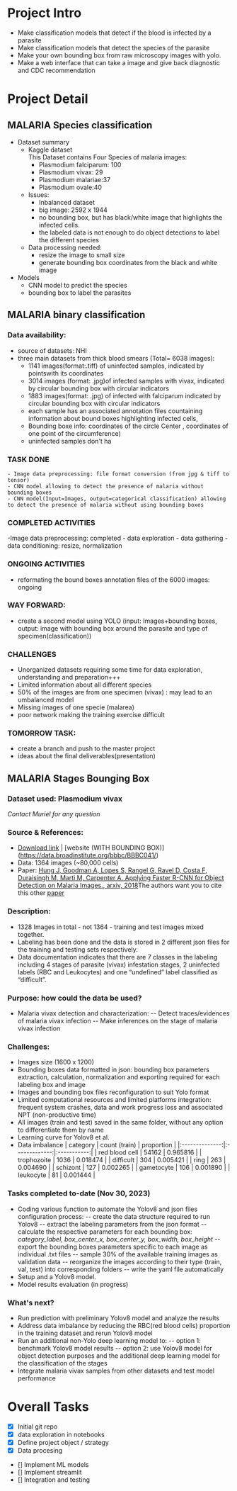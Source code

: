 # Project Intro
- Make classification models that detect if the blood is infected by a parasite
- Make classification models that detect the species of the parasite
- Make your own bounding box from raw microscopy images with yolo.
- Make a web interface that can take a image and give back diagnostic and CDC recommendation
# Project Detail
## MALARIA Species classification
- Dataset summary
  - Kaggle dataset <br/>
  This Dataset contains Four Species of malaria images:
    - Plasmodium falciparum: 100
    - Plasmodium vivax: 29
    - Plasmodium malariae:37
    - Plasmodium ovale:40
  - Issues:
    - Inbalanced dataset
    - big image: 2592 x 1944
    - no bounding box, but has black/white image that highlights the infected cells.
    - the labeled data is not enough to do object detections to label the different species
  - Data processing needed:
    - resize the image to small size
    - generate bounding box coordinates from the black and white image
- Models
  - CNN model to predict the species
  - bounding box to label the parasites

## MALARIA binary classification
### Data availability:
- source of datasets: NHI
- three main datasets from thick blood smears (Total= 6038 images):
    - 1141 images(format:.tiff) of uninfected samples, indicated by pointswith its coordinates
    - 3014 images (format: .jpg)of infected samples with vivax, indicated by circular bounding box with circular indicators
    - 1883 images(format: .jpg) of infected with falciparum indicated by circular bounding box with circular indicators
    - each sample has an associated annotation files countaining information about  bound boxes highlighting infected cells,
    - Bounding boxe info: coordinates of the circle Center , coordinates of one point of the circumference)
    - uninfected samples don't ha
### TASK DONE
    - Image data preprocessing: file format conversion (from jpg & tiff to tensor)
    - CNN model allowing to detect the presence of malaria without bounding boxes
    - CNN model(Input=Images, output=categorical classification) allowing to detect the presence of malaria without using bounding boxes
### COMPLETED ACTIVITIES
-Image data preprocessing: completed
    - data exploration
    - data gathering
    - data conditioning: resize, normalization


### ONGOING ACTIVITIES
- reformating the bound boxes annotation files of the 6000 images: ongoing

### WAY FORWARD:
- create a second model using YOLO (input: Images+bounding boxes, output: image with bounding box around the parasite and type of specimen(classification))

### CHALLENGES
- Unorganized datasets requiring some time for data exploration, understanding and preparation+++
- Limited information about all different species
- 50% of the images are from one specimen (vivax) : may lead to an umbalanced model
- Missing images of one specie (malarea)
- poor network making the training exercise difficult

### TOMORROW TASK:
- create a branch and push to the master project
- ideas about the final deliverables(presentation)

## MALARIA Stages Bounging Box
### Dataset used: Plasmodium vivax
*Contact Muriel for any question*

### Source & References:
  - [Download link](https://data.broadinstitute.org/bbbc/BBBC041/malaria.zip) | [website (WITH BOUNDING BOX)] (https://data.broadinstitute.org/bbbc/BBBC041/)
  - Data: 1364 images (~80,000 cells)
  - Paper: [Hung J, Goodman A, Lopes S, Rangel G, Ravel D, Costa F, Duraisingh M, Marti M, Carpenter A. Applying Faster R-CNN for Object Detection on Malaria Images., arxiv, 2018](https://arxiv.org/abs/1804.09548)The authors want you to cite this other [paper](https://www.nature.com/articles/nmeth.2083)


### Description:
  - 1328 Images in total - not 1364 - training and test images mixed together.
  - Labeling has been done and the data is stored in 2 different json files for the training and testing sets respectively.
  - Data documentation indicates that there are 7 classes in the labeling including 4 stages of parasite (vivax) infestation stages, 2 uninfected labels (RBC and Leukocytes) and one “undefined” label classified as “difficult”.


### Purpose: how could the data be used?
  - Malaria vivax detection and characterization:
    -- Detect traces/evidences of malaria vivax infection
    -- Make inferences on the stage of malaria vivax infection


### Challenges:
  - Images size (1600 x 1200)
  - Bounding boxes data formatted in json: bounding box parameters extraction, calculation, normalization and exporting required for each labeling box and image
  - Images and bounding box files reconfiguration to suit Yolo format
  - Limited computational resources and limited platforms integration: frequent system crashes, data and work progress loss and associated NPT (non-productive time)
  - All images (train and test) saved in the same folder, without any option to differentiate them by name
  - Learning curve for Yolov8 et al.
  - Data imbalance
      | category       | count (train) | proportion  |
      |:--------------:|:-------------:|:-----------:|
      | red blood cell | 54162         | 0.965816    |
      | trophozoite    | 1036          | 0.018474    |
      | difficult      | 304           | 0.005421    |
      | ring           | 263           | 0.004690    |
      | schizont       | 127           | 0.002265    |
      | gametocyte     | 106           | 0.001890    |
      | leukocyte      | 81            | 0.001444    |


### Tasks completed to-date (Nov 30, 2023)
  - Coding various function to automate the Yolov8 and json files configuration process:
    -- create the data structure required to run Yolov8
    -- extract the labeling parameters from the json format
    -- calculate the respective parameters for each bounding box: *category_label, box_center_x, box_center_y, box_width, box_height*
    -- export the bounding boxes parameters specific to each image as individual .txt files
    -- sample 30% of the available training images as validation data
    -- reorganize the images according to their type (train, val, test) into corresponding folders
    -- write the yaml file automatically
  - Setup and a Yolov8 model.
  - Model results evaluation (in progress)


### What's next?
  - Run prediction with preliminary Yolov8 model and analyze the results
  - Address data imbalance by reducing the RBC(red blood cells) proportion in the training dataset and rerun Yolov8 model
  - Run an additional non-Yolo deep learning model to:
    -- option 1: benchmark Yolov8 model results
    -- option 2: use Yolov8 model for object detection purposes and the additional deep learning model for the classification of the stages
  - Integrate malaria vivax samples from other datasets and test model performance


# Overall Tasks
  - [x] Initial git repo
  - [x] data exploration in notebooks
  - [x] Define project object / strategy
  - [x] Data procesing
  - [] Implement ML models
  - [] Implement streamlit
  - [] Integration and testing
